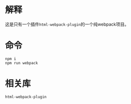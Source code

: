 # 解释
这是只有一个插件`html-webpack-plugin`的一个纯webpack项目。

# 命令
```
npm i
npm run webpack
```

# 相关库
```
html-webpack-plugin
```